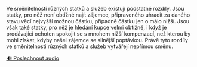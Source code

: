 
Ve směnitelnosti různých statků a služeb existují podstatné rozdíly. Jsou statky, pro něž není obtížné najít zájemce, připraveného uhradit za daného stavu věcí nejvyšší možnou částku, případně částku jen o málo nižší. Jsou však také statky, pro něž je hledání kupce velmi obtížné, i když je prodávající ochoten spokojit se s mnohem nižší kompenzací, než kterou by mohl získat, kdyby našel zájemce se silnější poptávkou. Právě tyto rozdíly ve směnitelnosti různých statků a služeb vytvářejí nepřímou směnu.

[🔊 Poslechnout audio](/data/7-paragraphs/audio/chapter_74/para_004-Ve-smnitelnosti-rznch-statk-a-slueb-existuj.mp3)
